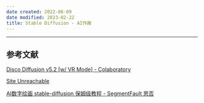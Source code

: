 ```yaml
---
date created: 2022-06-09
date modified: 2023-02-22
title: Stable Diffusion - AI作画
---
```


---

## 参考文献

[Disco Diffusion v5.2 [w/ VR Mode] - Colaboratory](https://colab.research.google.com/github/alembics/disco-diffusion/blob/main/Disco_Diffusion.ipynb)

[Site Unreachable](https://www.youtube.com/watch?v=SjDIhn_Gmc0)

[AI数字绘画 stable-diffusion 保姆级教程 - SegmentFault 思否](https://segmentfault.com/a/1190000042450560)
